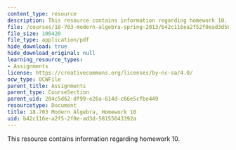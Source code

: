 ```yaml
---
content_type: resource
description: This resource contains information regarding homework 10.
file: /courses/18-703-modern-algebra-spring-2013/b42c116ea2f52f0ead3d58155643392a_MIT18_703S13_h10.pdf
file_size: 100420
file_type: application/pdf
hide_download: true
hide_download_original: null
learning_resource_types:
- Assignments
license: https://creativecommons.org/licenses/by-nc-sa/4.0/
ocw_type: OCWFile
parent_title: Assignments
parent_type: CourseSection
parent_uid: 204c5d62-df99-e26a-614d-c66e5cfbe449
resourcetype: Document
title: 18.703 Modern Algebra, Homework 10
uid: b42c116e-a2f5-2f0e-ad3d-58155643392a
---
```

This resource contains information regarding homework 10.